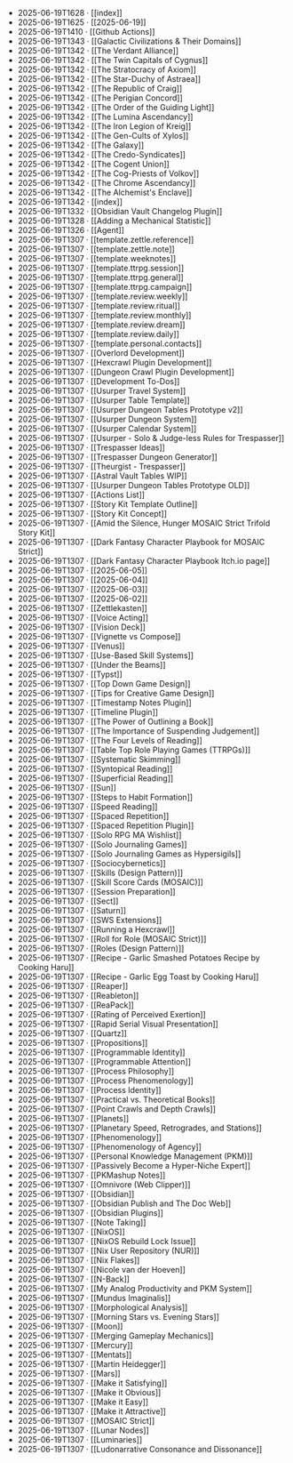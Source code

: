 - 2025-06-19T1628 · [[index]]
- 2025-06-19T1625 · [[2025-06-19]]
- 2025-06-19T1410 · [[Github Actions]]
- 2025-06-19T1343 · [[Galactic Civilizations & Their Domains]]
- 2025-06-19T1342 · [[The Verdant Alliance]]
- 2025-06-19T1342 · [[The Twin Capitals of Cygnus]]
- 2025-06-19T1342 · [[The Stratocracy of Axiom]]
- 2025-06-19T1342 · [[The Star-Duchy of Astraea]]
- 2025-06-19T1342 · [[The Republic of Craig]]
- 2025-06-19T1342 · [[The Perigian Concord]]
- 2025-06-19T1342 · [[The Order of the Guiding Light]]
- 2025-06-19T1342 · [[The Lumina Ascendancy]]
- 2025-06-19T1342 · [[The Iron Legion of Kreig]]
- 2025-06-19T1342 · [[The Gen-Cults of Xylos]]
- 2025-06-19T1342 · [[The Galaxy]]
- 2025-06-19T1342 · [[The Credo-Syndicates]]
- 2025-06-19T1342 · [[The Cogent Union]]
- 2025-06-19T1342 · [[The Cog-Priests of Volkov]]
- 2025-06-19T1342 · [[The Chrome Ascendancy]]
- 2025-06-19T1342 · [[The Alchemist's Enclave]]
- 2025-06-19T1342 · [[index]]
- 2025-06-19T1332 · [[Obsidian Vault Changelog Plugin]]
- 2025-06-19T1328 · [[Adding a Mechanical Statistic]]
- 2025-06-19T1326 · [[Agent]]
- 2025-06-19T1307 · [[template.zettle.reference]]
- 2025-06-19T1307 · [[template.zettle.note]]
- 2025-06-19T1307 · [[template.weeknotes]]
- 2025-06-19T1307 · [[template.ttrpg.session]]
- 2025-06-19T1307 · [[template.ttrpg.general]]
- 2025-06-19T1307 · [[template.ttrpg.campaign]]
- 2025-06-19T1307 · [[template.review.weekly]]
- 2025-06-19T1307 · [[template.review.ritual]]
- 2025-06-19T1307 · [[template.review.monthly]]
- 2025-06-19T1307 · [[template.review.dream]]
- 2025-06-19T1307 · [[template.review.daily]]
- 2025-06-19T1307 · [[template.personal.contacts]]
- 2025-06-19T1307 · [[Overlord Development]]
- 2025-06-19T1307 · [[Hexcrawl Plugin Development]]
- 2025-06-19T1307 · [[Dungeon Crawl Plugin Development]]
- 2025-06-19T1307 · [[Development To-Dos]]
- 2025-06-19T1307 · [[Usurper Travel System]]
- 2025-06-19T1307 · [[Usurper Table Template]]
- 2025-06-19T1307 · [[Usurper Dungeon Tables Prototype v2]]
- 2025-06-19T1307 · [[Usurper Dungeon System]]
- 2025-06-19T1307 · [[Usurper Calendar System]]
- 2025-06-19T1307 · [[Usurper - Solo & Judge-less Rules for Trespasser]]
- 2025-06-19T1307 · [[Trespasser Ideas]]
- 2025-06-19T1307 · [[Trespasser Dungeon Generator]]
- 2025-06-19T1307 · [[Theurgist - Trespasser]]
- 2025-06-19T1307 · [[Astral Vault Tables WIP]]
- 2025-06-19T1307 · [[Usurper Dungeon Tables Prototype OLD]]
- 2025-06-19T1307 · [[Actions List]]
- 2025-06-19T1307 · [[Story Kit Template Outline]]
- 2025-06-19T1307 · [[Story Kit Concept]]
- 2025-06-19T1307 · [[Amid the Silence, Hunger MOSAIC Strict Trifold Story Kit]]
- 2025-06-19T1307 · [[Dark Fantasy Character Playbook for MOSAIC Strict]]
- 2025-06-19T1307 · [[Dark Fantasy Character Playbook Itch.io page]]
- 2025-06-19T1307 · [[2025-06-05]]
- 2025-06-19T1307 · [[2025-06-04]]
- 2025-06-19T1307 · [[2025-06-03]]
- 2025-06-19T1307 · [[2025-06-02]]
- 2025-06-19T1307 · [[Zettlekasten]]
- 2025-06-19T1307 · [[Voice Acting]]
- 2025-06-19T1307 · [[Vision Deck]]
- 2025-06-19T1307 · [[Vignette vs Compose]]
- 2025-06-19T1307 · [[Venus]]
- 2025-06-19T1307 · [[Use-Based Skill Systems]]
- 2025-06-19T1307 · [[Under the Beams]]
- 2025-06-19T1307 · [[Typst]]
- 2025-06-19T1307 · [[Top Down Game Design]]
- 2025-06-19T1307 · [[Tips for Creative Game Design]]
- 2025-06-19T1307 · [[Timestamp Notes Plugin]]
- 2025-06-19T1307 · [[Timeline Plugin]]
- 2025-06-19T1307 · [[The Power of Outlining a Book]]
- 2025-06-19T1307 · [[The Importance of Suspending Judgement]]
- 2025-06-19T1307 · [[The Four Levels of Reading]]
- 2025-06-19T1307 · [[Table Top Role Playing Games (TTRPGs)]]
- 2025-06-19T1307 · [[Systematic Skimming]]
- 2025-06-19T1307 · [[Syntopical Reading]]
- 2025-06-19T1307 · [[Superficial Reading]]
- 2025-06-19T1307 · [[Sun]]
- 2025-06-19T1307 · [[Steps to Habit Formation]]
- 2025-06-19T1307 · [[Speed Reading]]
- 2025-06-19T1307 · [[Spaced Repetition]]
- 2025-06-19T1307 · [[Spaced Repetition Plugin]]
- 2025-06-19T1307 · [[Solo RPG MA Wishlist]]
- 2025-06-19T1307 · [[Solo Journaling Games]]
- 2025-06-19T1307 · [[Solo Journaling Games as Hypersigils]]
- 2025-06-19T1307 · [[Sociocybernetics]]
- 2025-06-19T1307 · [[Skills (Design Pattern)]]
- 2025-06-19T1307 · [[Skill Score Cards (MOSAIC)]]
- 2025-06-19T1307 · [[Session Preparation]]
- 2025-06-19T1307 · [[Sect]]
- 2025-06-19T1307 · [[Saturn]]
- 2025-06-19T1307 · [[SWS Extensions]]
- 2025-06-19T1307 · [[Running a Hexcrawl]]
- 2025-06-19T1307 · [[Roll for Role (MOSAIC Strict)]]
- 2025-06-19T1307 · [[Roles (Design Pattern)]]
- 2025-06-19T1307 · [[Recipe - Garlic Smashed Potatoes Recipe by Cooking Haru]]
- 2025-06-19T1307 · [[Recipe - Garlic Egg Toast by Cooking Haru]]
- 2025-06-19T1307 · [[Reaper]]
- 2025-06-19T1307 · [[Reableton]]
- 2025-06-19T1307 · [[ReaPack]]
- 2025-06-19T1307 · [[Rating of Perceived Exertion]]
- 2025-06-19T1307 · [[Rapid Serial Visual Presentation]]
- 2025-06-19T1307 · [[Quartz]]
- 2025-06-19T1307 · [[Propositions]]
- 2025-06-19T1307 · [[Programmable Identity]]
- 2025-06-19T1307 · [[Programmable Attention]]
- 2025-06-19T1307 · [[Process Philosophy]]
- 2025-06-19T1307 · [[Process Phenomenology]]
- 2025-06-19T1307 · [[Process Identity]]
- 2025-06-19T1307 · [[Practical vs. Theoretical Books]]
- 2025-06-19T1307 · [[Point Crawls and Depth Crawls]]
- 2025-06-19T1307 · [[Planets]]
- 2025-06-19T1307 · [[Planetary Speed, Retrogrades, and Stations]]
- 2025-06-19T1307 · [[Phenomenology]]
- 2025-06-19T1307 · [[Phenomenology of Agency]]
- 2025-06-19T1307 · [[Personal Knowledge Management (PKM)]]
- 2025-06-19T1307 · [[Passively Become a Hyper-Niche Expert]]
- 2025-06-19T1307 · [[PKMashup Notes]]
- 2025-06-19T1307 · [[Omnivore (Web Clipper)]]
- 2025-06-19T1307 · [[Obsidian]]
- 2025-06-19T1307 · [[Obsidian Publish and The Doc Web]]
- 2025-06-19T1307 · [[Obsidian Plugins]]
- 2025-06-19T1307 · [[Note Taking]]
- 2025-06-19T1307 · [[NixOS]]
- 2025-06-19T1307 · [[NixOS Rebuild Lock Issue]]
- 2025-06-19T1307 · [[Nix User Repository (NUR)]]
- 2025-06-19T1307 · [[Nix Flakes]]
- 2025-06-19T1307 · [[Nicole van der Hoeven]]
- 2025-06-19T1307 · [[N-Back]]
- 2025-06-19T1307 · [[My Analog Productivity and PKM System]]
- 2025-06-19T1307 · [[Mundus Imaginalis]]
- 2025-06-19T1307 · [[Morphological Analysis]]
- 2025-06-19T1307 · [[Morning Stars vs. Evening Stars]]
- 2025-06-19T1307 · [[Moon]]
- 2025-06-19T1307 · [[Merging Gameplay Mechanics]]
- 2025-06-19T1307 · [[Mercury]]
- 2025-06-19T1307 · [[Mentats]]
- 2025-06-19T1307 · [[Martin Heidegger]]
- 2025-06-19T1307 · [[Mars]]
- 2025-06-19T1307 · [[Make it Satisfying]]
- 2025-06-19T1307 · [[Make it Obvious]]
- 2025-06-19T1307 · [[Make it Easy]]
- 2025-06-19T1307 · [[Make it Attractive]]
- 2025-06-19T1307 · [[MOSAIC Strict]]
- 2025-06-19T1307 · [[Lunar Nodes]]
- 2025-06-19T1307 · [[Luminaries]]
- 2025-06-19T1307 · [[Ludonarrative Consonance and Dissonance]]

